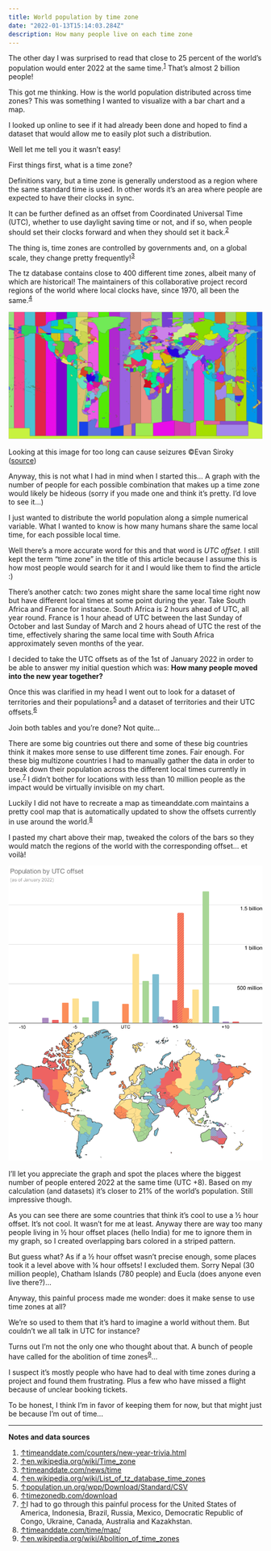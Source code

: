 ```yaml
---
title: World population by time zone
date: "2022-01-13T15:14:03.284Z"
description: How many people live on each time zone
---
```


<a name="cite-ref-1"></a>
The other day I was surprised to read that close to 25 percent of the world’s population would enter 2022 at the same time.<sup>[1](#notes)</sup> That’s almost 2 billion people!

This got me thinking. How is the world population distributed across time zones? This was something I wanted to visualize with a bar chart and a map.

I looked up online to see if it had already been done and hoped to find a dataset that would allow me to easily plot such a distribution.

Well let me tell you it wasn’t easy!

First things first, what is a time zone?

Definitions vary, but a time zone is generally understood as a region where the same standard time is used. In other words it’s an area where people are expected to have their clocks in sync.

<a name="cite-ref-2"></a>
It can be further defined as an offset from Coordinated Universal Time (UTC), whether to use daylight saving time or not, and if so, when people should set their clocks forward and when they should set it back.<sup>[2](#notes)</sup>

<a name="cite-ref-3"></a>
The thing is, time zones are controlled by governments and, on a global scale, they change pretty frequently!<sup>[3](#notes)</sup>

<a name="cite-ref-4"></a>
The tz database contains close to 400 different time zones, albeit many of which are historical! The maintainers of this collaborative project record regions of the world where local clocks have, since 1970, all been the same.<sup>[4](#notes)</sup>

![very contrasted map of the world with all the time zones](./timezone-boundaries-2020d.png)

Looking at this image for too long can cause seizures ©Evan Siroky ([source](https://github.com/evansiroky/timezone-boundary-builder))

Anyway, this is not what I had in mind when I started this… A graph with the number of people for each possible combination that makes up a time zone would likely be hideous (sorry if you made one and think it’s pretty. I’d love to see it…)

I just wanted to distribute the world population along a simple numerical variable. What I wanted to know is how many humans share the same local time, for each possible local time.

Well there’s a more accurate word for this and that word is _UTC offset._ I still kept the term “time zone” in the title of this article because I assume this is how most people would search for it and I would like them to find the article :)

There’s another catch: two zones might share the same local time right now but have different local times at some point during the year. Take South Africa and France for instance. South Africa is 2 hours ahead of UTC, all year round. France is 1 hour ahead of UTC between the last Sunday of October and last Sunday of March and 2 hours ahead of UTC the rest of the time, effectively sharing the same local time with South Africa approximately seven months of the year.

I decided to take the UTC offsets as of the 1st of January 2022 in order to be able to answer my initial question which was: **How many people moved into the new year together?**

<a name="cite-ref-5"></a>
<a name="cite-ref-6"></a>
Once this was clarified in my head I went out to look for a dataset of territories and their populations<sup>[5](#notes)</sup> and a dataset of territories and their UTC offsets.<sup>[6](#notes)</sup>

Join both tables and you’re done? Not quite…

<a name="cite-ref-7"></a>
There are some big countries out there and some of these big countries think it makes more sense to use different time zones. Fair enough. For these big multizone countries I had to manually gather the data in order to break down their population across the different local times currently in use.<sup>[7](#notes)</sup> I didn’t bother for locations with less than 10 million people as the impact would be virtually invisible on my chart.

<a name="cite-ref-8"></a>
Luckily I did not have to recreate a map as timeanddate.com maintains a pretty cool map that is automatically updated to show the offsets currently in use around the world.<sup>[8](#notes)</sup>

I pasted my chart above their map, tweaked the colors of the bars so they would match the regions of the world with the corresponding offset… et voilà!

![Bar chart with number of people by UTC offset aligned with a map of the UTC offsets around the world](./world-population-by-utc-offset.webp)

I’ll let you appreciate the graph and spot the places where the biggest number of people entered 2022 at the same time (UTC +8). Based on my calculation (and datasets) it’s closer to 21% of the world’s population. Still impressive though.

As you can see there are some countries that think it’s cool to use a ½ hour offset. It’s not cool. It wasn’t for me at least. Anyway there are way too many people living in ½ hour offset places (hello India) for me to ignore them in my graph, so I created overlapping bars colored in a striped pattern.

But guess what? As if a ½ hour offset wasn’t precise enough, some places took it a level above with ¼ hour offsets! I excluded them. Sorry Nepal (30 million people), Chatham Islands (780 people) and Eucla (does anyone even live there?)…

Anyway, this painful process made me wonder: does it make sense to use time zones at all?

We’re so used to them that it’s hard to imagine a world without them. But couldn’t we all talk in UTC for instance?

<a name="cite-ref-9"></a>
Turns out I’m not the only one who thought about that. A bunch of people have called for the abolition of time zones<sup>[9](#notes)</sup>…

I suspect it’s mostly people who have had to deal with time zones during a project and found them frustrating. Plus a few who have missed a flight because of unclear booking tickets.

To be honest, I think I’m in favor of keeping them for now, but that might just be because I’m out of time...

  

* * *
<a name="notes"></a>
**Notes and data sources**

1.  [↑](#cite-ref-1 "Jump up")[timeanddate.com/counters/new-year-trivia.html](https://www.timeanddate.com/counters/new-year-trivia.html)
2.  [↑](#cite-ref-2 "Jump up")[en.wikipedia.org/wiki/Time_zone](https://en.wikipedia.org/wiki/Time_zone)
3.  [↑](#cite-ref-3 "Jump up")[timeanddate.com/news/time](https://www.timeanddate.com/news/time)
4.  [↑](#cite-ref-4 "Jump up")[en.wikipedia.org/wiki/List\_of\_tz\_database\_time_zones](https://en.wikipedia.org/wiki/List_of_tz_database_time_zones)
5.  [↑](#cite-ref-5 "Jump up")[population.un.org/wpp/Download/Standard/CSV](https://population.un.org/wpp/Download/Standard/CSV/)
6.  [↑](#cite-ref-6 "Jump up")[timezonedb.com/download](https://timezonedb.com/download)
7.  [↑](#cite-ref-7 "Jump up")I had to go through this painful process for the United States of America, Indonesia, Brazil, Russia, Mexico, Democratic Republic of Congo, Ukraine, Canada, Australia and Kazakhstan.
8.  [↑](#cite-ref-8 "Jump up")[timeanddate.com/time/map/](https://www.timeanddate.com/time/map/)
9.  [↑](#cite-ref-9 "Jump up")[en.wikipedia.org/wiki/Abolition\_of\_time_zones](https://en.wikipedia.org/wiki/Abolition_of_time_zones)